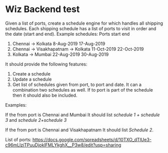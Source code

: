 # Wiz Backend test

Given a list of ports, create a schedule engine for which handles all shipping schedules. Each shipping schedule has a list of ports to visit in order and the date (start and end). Example schedules:
      Ports                                 start               end
1. Chennai -> Kolkata                     8-Aug-2019         17-Aug-2019
2. Chennai -> Visakhapatnam -> Kolkata    11-Oct-2019        22-Oct-2019
3. Kolkata -> Mumbai                      22-Aug-2019        30-Aug-2019

It should provide the following features:
1. Create a schedule
2. Update a schedule
3. Get list of schedules given from port, to port and date. It can a combination two schedules as well. If to port is part of the schedule then it should also be included.

Examples:

If the from port is Chennai and Mumbai
It should list *schedule 1 + schedule 3* and *schedule 2+schedule 3*

If the from port is Chennai and Visakhapatnam
It should list *Schedule 2*.


List of ports:
https://docs.google.com/spreadsheets/d/10TXO_dTlUe3-c96mLlziTPuuDjoklFMLYkghX__P3w8/edit?usp=sharing



